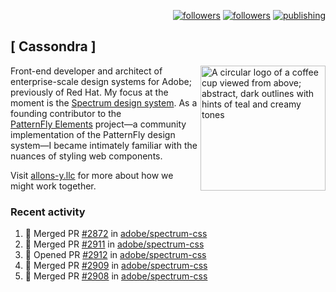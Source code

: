 <p align="right"><a rel="me" href="https://front-end.social/@castastrophe">
    <img alt="followers" title="Follow me on Mastodon" src="https://img.shields.io/mastodon/follow/109297102751309835?domain=https%3A%2F%2Ffront-end.social&label=Follow&logo=mastodon&logoColor=white&style=for-the-badge&labelColor=008080&color=006969"/></a>
  <a href="https://codepen.io/castastrophe/">
    <img alt="followers" title="Follow me on CodePen" src="https://img.shields.io/badge/23-1?color=640464&labelColor=7c007c&style=for-the-badge&logo=codepen&label=Follow"/></a>
<a href="https://castastrophe.medium.com/">
    <img alt="publishing" title="View articles on Medium" src="https://img.shields.io/badge/107-1?color=666&labelColor=444&label=subscribe&logo=medium&logoColor=white&style=for-the-badge"/></a>
</p>

## [&nbsp;Cassondra&nbsp;]

<img align="right" src="https://github-production-user-asset-6210df.s3.amazonaws.com/1840295/253016758-ba468774-1cd3-42c2-8f43-947b5eeb5edf.png" height="200" alt="A circular logo of a coffee cup viewed from above; abstract, dark outlines with hints of teal and creamy tones">

Front-end developer and architect of enterprise-scale design systems for Adobe; previously of Red Hat. My focus at the moment is the [Spectrum design system](https://github.com/adobe/spectrum-css). As a founding contributor to the [PatternFly&nbsp;Elements](https://github.com/patternfly/patternfly-elements) project&mdash;a community implementation of the PatternFly design system&mdash;I became intimately familiar with the nuances of styling web components.

Visit [allons-y.llc](http://allons-y.llc/) for more about how we might work together.

### Recent activity

<!--START_SECTION:activity-->
1. 🎉 Merged PR [#2872](https://github.com/adobe/spectrum-css/pull/2872) in [adobe/spectrum-css](https://github.com/adobe/spectrum-css)
2. 🎉 Merged PR [#2911](https://github.com/adobe/spectrum-css/pull/2911) in [adobe/spectrum-css](https://github.com/adobe/spectrum-css)
3. 💪 Opened PR [#2912](https://github.com/adobe/spectrum-css/pull/2912) in [adobe/spectrum-css](https://github.com/adobe/spectrum-css)
4. 🎉 Merged PR [#2909](https://github.com/adobe/spectrum-css/pull/2909) in [adobe/spectrum-css](https://github.com/adobe/spectrum-css)
5. 🎉 Merged PR [#2908](https://github.com/adobe/spectrum-css/pull/2908) in [adobe/spectrum-css](https://github.com/adobe/spectrum-css)
<!--END_SECTION:activity-->
